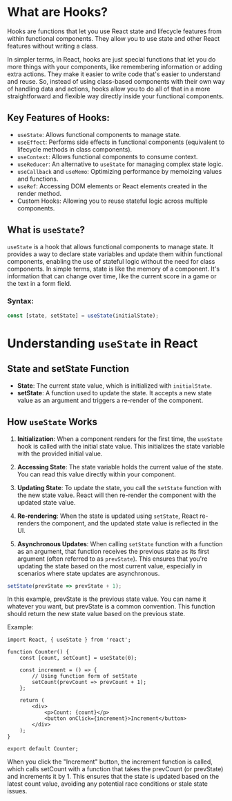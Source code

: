 # What are Hooks?

Hooks are functions that let you use React state and lifecycle features from within functional components. They allow you to use state and other React features without writing a class.

In simpler terms, in React, hooks are just special functions that let you do more things with your components, like remembering information or adding extra actions. They make it easier to write code that's easier to understand and reuse. So, instead of using class-based components with their own way of handling data and actions, hooks allow you to do all of that in a more straightforward and flexible way directly inside your functional components.

## Key Features of Hooks:

- `useState`: Allows functional components to manage state.
- `useEffect`: Performs side effects in functional components (equivalent to lifecycle methods in class components).
- `useContext`: Allows functional components to consume context.
- `useReducer`: An alternative to `useState` for managing complex state logic.
- `useCallback` and `useMemo`: Optimizing performance by memoizing values and functions.
- `useRef`: Accessing DOM elements or React elements created in the render method.
- Custom Hooks: Allowing you to reuse stateful logic across multiple components.

## What is `useState`?

`useState` is a hook that allows functional components to manage state. It provides a way to declare state variables and update them within functional components, enabling the use of stateful logic without the need for class components.
In simple terms, state is like the memory of a component. It's information that can change over time, like the current score in a game or the text in a form field.

### Syntax:

```javascript
const [state, setState] = useState(initialState);
```

# Understanding `useState` in React

## State and setState Function

- **State**: The current state value, which is initialized with `initialState`.
- **setState**: A function used to update the state. It accepts a new state value as an argument and triggers a re-render of the component.

## How `useState` Works

1. **Initialization**: When a component renders for the first time, the `useState` hook is called with the initial state value. This initializes the state variable with the provided initial value.

2. **Accessing State**: The state variable holds the current value of the state. You can read this value directly within your component.

3. **Updating State**: To update the state, you call the `setState` function with the new state value. React will then re-render the component with the updated state value.

4. **Re-rendering**: When the state is updated using `setState`, React re-renders the component, and the updated state value is reflected in the UI.

5. **Asynchronous Updates**: When calling `setState` function with a function as an argument, that function receives the previous state as its first argument (often referred to as `prevState`). This ensures that you're updating the state based on the most current value, especially in scenarios where state updates are asynchronous.

```javascript
setState(prevState => prevState + 1);
```
In this example, prevState is the previous state value. You can name it whatever you want, but prevState is a common convention. This function should return the new state value based on the previous state.

Example:
```
import React, { useState } from 'react';

function Counter() {
    const [count, setCount] = useState(0);

    const increment = () => {
        // Using function form of setState
        setCount(prevCount => prevCount + 1);
    };

    return (
        <div>
            <p>Count: {count}</p>
            <button onClick={increment}>Increment</button>
        </div>
    );
}

export default Counter;

```
When you click the "Increment" button, the increment function is called, which calls setCount with a function that takes the prevCount (or prevState) and increments it by 1. This ensures that the state is updated based on the latest count value, avoiding any potential race conditions or stale state issues.